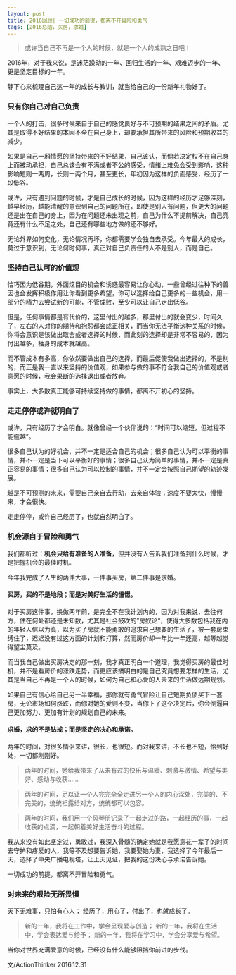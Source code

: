```yaml
---
layout: post
title: 2016回顾| 一切成功的前提，都离不开冒险和勇气
tags: [2016总结，买房，求婚]
---
```


>或许当自己不再是一个人的时候，就是一个人的成熟之日吧！

2016年，对于我来说，是迷茫躁动的一年、回归生活的一年、艰难迈步的一年、更是坚定目标的一年。

静下心来梳理自己这一年的成长与教训，就当给自己的一份新年礼物好了。

### 只有你自己对自己负责
一个人的打击，很多时候来自于自己的感觉良好与不可预期的结果之间的矛盾。尤其是取得不好结果的本因不全在自己身上，却要承担其所带来的风险和预期收益的减少。

如果是自己一厢情愿的坚持带来的不好结果，自己该认，而倘若决定权不在自己身上而被动承担，自己总该会有不满或者不公的感受，情绪上难免会受到影响，这种影响短则一两周，长则一两个月，甚至更长，年初因为这样的负面感受，经历了一段低谷。

或许，只有遇到问题的时候，才是自己成长的时候，因为这样的经历才足够深刻，越早经历，越能清醒的意识到自己的问题所在，即使是别人有问题，但更大的问题还是出在自己的身上，因为在问题还未出现之前，自己为什么不提前解决，自己究竟还有什么不足之处，自己还有哪些地方做的还不够好。

无论外界如何变化，无论情况再坏，你都需要学会独自去承受。今年最大的成长，莫过于意识到，无论何时何事，真正对自己负责任的人不是别人，而是自己。


### 坚持自己认可的价值观
恰巧因为低谷期，外面炫目的机会和诱惑最容易让你心动，一些曾经过往种下的善因也会发挥积极作用让你看到更多希望，你可以选择给自己更多的一些机会，用一部分的精力去尝试新的可能，不管成败，至少可以让自己走出低谷。

但是，任何事情都是有代价的，这里付出的越多，那里付出的就会变少，时间久了，左右的人对你的期待和抱怨都会成正相关，而当你无法平衡这种关系的时候，你将会意识是该做出取舍或者选择的时候，而此刻的选择却是非常不容易的，因为付出越多，抽身的成本就越高。

而不管成本有多高，你依然要做出自己的选择，而最后促使我做出选择的，不是别的，而正是我一直以来坚持的价值观，如果参与做的事不符合我自己的价值观或者意愿的时候，我会果断的选择退出或者放弃。

事实上，大多数真正能够可持续坚持做的事情，都离不开初心的坚持。

### 走走停停或许就明白了
或许，只有经历了才会明白。就像曾经一个伙伴说的：“时间可以缩短，但过程不能逾越“。

很多自己认为的好机会，并不一定是适合自己的机会；很多自己认为可以平衡的事情，并不一定是当下可以平衡好的事情；很多自己认为简单的事情，并不一定是真正容易的事情；很多自己认为可以控制的事情，并不一定会按照自己期望的轨迹发展。

越是不可预测的未来，需要自己亲自去行动，去亲自体验；速度不要太快，慢慢来，才会很快。

走走停停，或许自己经历了，也就自然明白了。

### 机会源自于冒险和勇气
我们都听过：**机会只给有准备的人准备**，但并没有人告诉我们准备到什么时候，才是把握机会的最佳时机。

今年我完成了人生的两件大事，一件事买房，第二件事是求婚。

#### 买房，买的不是地段；而是对美好生活的憧憬。

对于买房这件事，换做两年前，是完全不在我计划内的，因为对我来说，去往何方，住在何处都还是未知数，尤其是社会鼓吹的”房奴论“，使得大多数包括我在内的年轻人信以为真，以为买了房就不能勇敢的追求自己想要的生活了，被一套房束缚住了，迟迟没有过这方面的计划和打算，然而房价却一年比一年还高，越等越觉得望尘莫及。

而当我自己做出买房决定的那一刻，我才真正明白一个道理，我觉得买房的最佳时机，并不是看房价的涨跌走势，而更应该搞明白的是自己究竟想要怎样的生活，尤其是当自己不再是一个人的时候，如何为自己和心爱的人未来的生活做远期规划。

如果自己有信心给自己另一半幸福，那你就有勇气冒险让自己短期负债买下一套房，无论市场如何涨跌，而你对她的爱则不变，当你下了这个决定后，你会倒逼自己更加努力、更加有计划的规划自己的未来。

#### 求婚，求的不是钻戒；而是坚定的决心和承诺。

两年的时间，对很多情侣来讲，很长，也很短。而对我来讲，不长也不短，恰到好处，一切都刚刚好。

>两年的时间，她给我带来了从未有过的快乐与温暖、刺激与激情、希望与美好、感动与收获......

>两年的时间，足以让一个人完完全全走进另一个人的内心深处，完美的、不完美的，统统袒露给对方，统统都可以包容。

>两年的时间，我们用一个风琴册记录了一起走过的路，一起经历的事，一起收获的点滴，一起朝着美好生活奋斗的过程。

我从来没有如此坚定过，勇敢过，我深入骨髓的确定她就是我愿意花一辈子的时间去守护和疼爱的人，我等不及想要告诉她，我要娶她为妻，我选择了今年最后一天，选择了中央广播电视塔，让上天见证，把我的这份决心与承诺告诉她。

一切成功的前提，都离不开冒险和勇气。

### 对未来的艰险无所畏惧

天下无难事，只怕有心人；
经历了，用心了，付出了，也就成长了。

>新的一年，我将在工作中，学会呈现爱与创造；
新的一年，我将在生活中，学会表达爱与给予；
新的一年，我将在学习中，学会分享爱与希望。

当你对世界充满爱意的时候，已经没有什么能够阻挡你前进的步伐。


文/ActionThinker
2016.12.31



